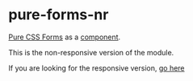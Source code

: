 pure-forms-nr
=============

[Pure CSS Forms](http://purecss.io/forms) as a [component](https://github.com/component/component).

This is the non-responsive version of the module.

If you are looking for the responsive version, [go here](https://github.com/njpatel/pure-forms)

